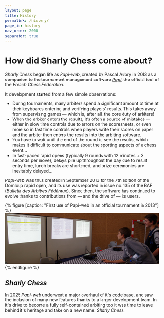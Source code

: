 ```yaml
---
layout: page
title: History
permalink: /history/
page_id: history
nav_order: 2000
separator: true
---
```


# How did Sharly Chess come about?

_Sharly Chess_ began life as _Papi-web_, created by Pascal Aubry in 2013 as a companion to the tournament management software _[Papi](https://www.echecs.asso.fr/Actu.aspx?Ref=142877)_, the official tool of the _French Chess Federation_.

It development started from a few simple observations:

* During tournaments, many arbiters spend a significant amount of time at their keyboards entering and verifying players’ results. This takes away from supervising games — which is, after all, the core duty of arbiters!
* When the arbiter enters the results, it’s often a source of mistakes — either in slow time controls due to errors on the scoresheets, or even more so in fast time controls when players write their scores on paper and the arbiter then enters the results into the arbiting software.
* You have to wait until the end of the round to see the results, which makes it difficult to communicate about the sporting aspects of a chess event…
* In fast-paced rapid opens (typically 9 rounds with 12 minutes + 3 seconds per move), delays pile up throughout the day due to result entry time, lunch breaks are shortened, and prize ceremonies are inevitably delayed…

_Papi-web_ was thus created in September 2013 for the 7th edition of the Domloup rapid open, and its use was reported in issue no. 135 of the BAF (_Bulletin des Arbitres Fédéraux_). Since then, the software has continued to evolve thanks to contributions from — and the drive of — its users.

{% figure [caption: "First use of Papi-web in an official tournament in 2013"] %}
![First use of Papi-web in an official tournament in 2013](/assets/images/input-2013.jpg)
{% endfigure %}

## _Sharly Chess_

In 2025 _Papi-web_ underwent a major overhaul of it's code base, and saw the inclusion of many new features thanks to a larger development team.  In it's drive to become a fully self-contained arbiting too it was time to leave behind it's heritage and take on a new name: _Sharly Chess_.
